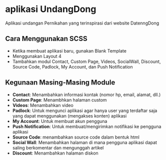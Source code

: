 # aplikasi UndangDong

Aplikasi undangan Pernikahan yang terinspirasi dari website DatenngDong

## Cara Menggunakan SCSS

- Ketika membuat aplikasi baru, gunakan Blank Template
- Menggunakan Layout 4
- Tambahkan modul Contact, Custom Page, Videos, SocialWall, Discount, Source Code, Padlock, My Account, dan Push Notification

## Kegunaan Masing-Masing Module

- **Contact**: Menambahkan informasi kontak (nomor hp, email, alamat, dll.)
- **Custom Page**: Menambhkan halaman custom
- **Videos**: Menambahkan video
- **Padlock**: Untuk mengunci aplikasi agar hanya user yang terdaftar saja yang dapat menggunakan (mengakses konten) aplikasi
- **My Account**: Untuk membuat akun pengguna
- **Push Notification**: Untuk membuat/mengirimkan notifikasi ke pengguna aplikasi
- **Source Code**: menambahkan source code dalam bentuk html
- **Social Wall**: Menambahkan halaman di mana pengguna aplikasi dapat saling berkomentar dan mengunggah artikel
- **Discount**: Menambahkan halaman diskon
